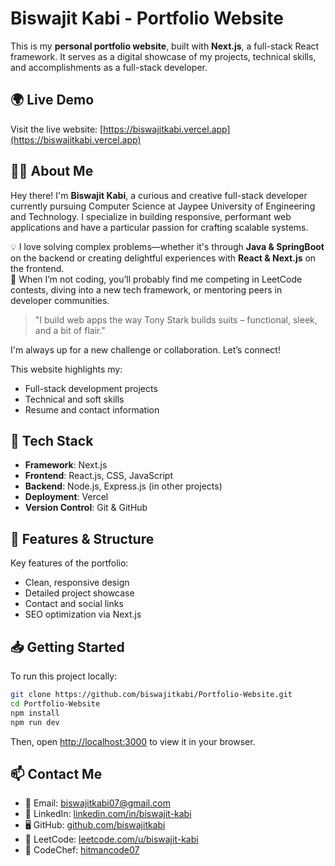 # Biswajit Kabi - Portfolio Website

This is my **personal portfolio website**, built with **Next.js**, a full-stack React framework. It serves as a digital showcase of my projects, technical skills, and accomplishments as a full-stack developer.

## 🌍 Live Demo

Visit the live website: [https://biswajitkabi.vercel.app](https://biswajitkabi.vercel.app)

## 🧑‍💻 About Me

Hey there! I'm **Biswajit Kabi**, a curious and creative full-stack developer currently pursuing Computer Science at Jaypee University of Engineering and Technology. I specialize in building responsive, performant web applications and have a particular passion for crafting scalable systems.

💡 I love solving complex problems—whether it's through **Java & SpringBoot** on the backend or creating delightful experiences with **React & Next.js** on the frontend.  
🚀 When I’m not coding, you’ll probably find me competing in LeetCode contests, diving into a new tech framework, or mentoring peers in developer communities.

> "I build web apps the way Tony Stark builds suits – functional, sleek, and a bit of flair."

I'm always up for a new challenge or collaboration. Let’s connect!


This website highlights my:

- Full-stack development projects
- Technical and soft skills
- Resume and contact information

## 🚀 Tech Stack

- **Framework**: Next.js
- **Frontend**: React.js, CSS, JavaScript
- **Backend**: Node.js, Express.js (in other projects)
- **Deployment**: Vercel
- **Version Control**: Git & GitHub

## 📁 Features & Structure

Key features of the portfolio:

- Clean, responsive design
- Detailed project showcase
- Contact and social links
- SEO optimization via Next.js


## 📥 Getting Started

To run this project locally:

```bash
git clone https://github.com/biswajitkabi/Portfolio-Website.git
cd Portfolio-Website
npm install
npm run dev
````

Then, open [http://localhost:3000](http://localhost:3000) to view it in your browser.

## 📫 Contact Me

* 📧 Email: [biswajitkabi07@gmail.com](mailto:biswajitkabi07@gmail.com)
* 💼 LinkedIn: [linkedin.com/in/biswajit-kabi](https://www.linkedin.com/in/biswajit-kabi)
* 🖥️ GitHub: [github.com/biswajitkabi](https://github.com/biswajitkabi)
* 🔗 LeetCode: [leetcode.com/u/biswajit-kabi](https://leetcode.com/u/biswajit-kabi/)
* 🧠 CodeChef: [hitmancode07](https://www.codechef.com/users/hitmancode07)

